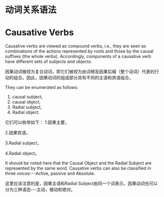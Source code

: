 # 动词关系语法
# **Causative Verbs** 

Causative verbs are viewed as compound verbs, i.e., they are seen as 
combinations of the actions represented by roots and those by the causal 
suffixes (the whole verbs). Accordingly, components of a causative verb have 
different sets of subjects and objects. 

因果动词被视为复合动词，即它们被视为由词根及因果后缀（整个动词）代表的行动的组合。因此，因果动词的组成部分具有不同的主语和宾语组合。

They can be enumerated as follows: 
1. causal subject, 
2. causal object, 
3. Radial subject, 
4. Radial object. 

它们可以枚举如下：
1.因果主要，

2.因果宾语，

3.Radial subject，

4.Radial object。
 
It should be noted here that the Causal Object and the Radial Subject are represented by the same word. Causative verbs can also be classified in three 
voices---Active, passive and Absolute. 

这里应该注意的是，因果主语和Radial Subject由同一个词表示。因果动词也可以分为三种语态---主动，被动和绝对。